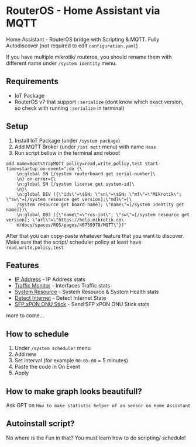 # RouterOS - Home Assistant via MQTT

Home Assistant - RouterOS bridge with Scripting &amp; MQTT. Fully Autodiscover (not required to edit `configuration.yaml`)

If you have multiple mikrotik/ routeros, you should rename them with different name under `/system identity` menu.

## Requirements

- IoT Package
- RouterOS v7 that support `:serialize` (dont know which exact version, so check with running `:serialize` in terminal)

## Setup

1. Install IoT Package (under `/system package`)
2. Add MQTT Broker (under `/iot mqtt` menu) with name `Hass`
3. Run script bellow in the terminal and reboot

```rsc
add name=BootstrapMQTT policy=read,write,policy,test start-time=startup on-event=":do {\
    \n:global SN [/system routerboard get serial-number]\
    \n} on-error={\
    \n:global SN [/system license get system-id]\
    \n}\
    \n:global DEV ({\"ids\"=\$SN; \"sn\"=\$SN; \"mf\"=\"Mikrotik\"; \"sw\"=[/system resource get version];\"mdl\"=[\
    /system resource get board-name]; \"name\"=[/system identity get name]})\
    \n:global OBJ ({\"name\"=\"ros-iot\"; \"sw\"=[/system resource get version]; \"url\"=\"https://help.mikrotik.co\
    m/docs/spaces/ROS/pages/46759978/MQTT\"})"
```

After that you can copy-paste whatever feature that you want to discover.
Make sure that the script/ scheduler policy at least have `read,write,policy,test`

## Features

- [IP Address](/ip-address.md) - IP Address stats
- [Traffic Monitor](/traffic.md) - Interfaces Traffic stats
- [System Resource](/system-resource.md) - System Resource & System Health stats
- [Detect Internet](/detect-internet.md) - Detect Internet State
- [SFP xPON ONU Stick](/sfp-pon.md) - Send SFP xPON ONU Stick stats

more to come...

## How to schedule

1. Under `/system scheduler` menu
2. Add new
3. Set interval (for example `00:05:00` = 5 minutes)
4. Paste the code in On Event
5. Apply

## How to make graph looks beautifull?

Ask GPT on `How to make statistic helper of an sensor on Home Assistant`

## Autoinstall script?

No where is the Fun in that? You must learn how to do scripting/ schedule!
